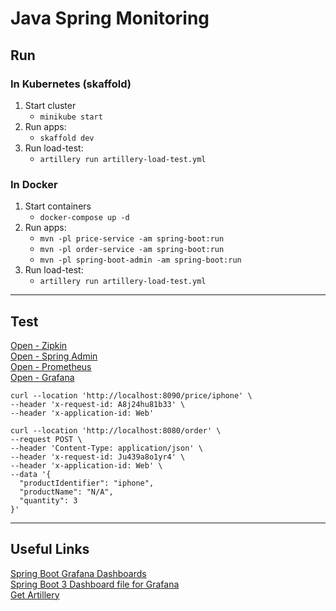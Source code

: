 # Java Spring Monitoring

## Run

### In Kubernetes (skaffold)
1. Start cluster
    - `minikube start`
2. Run apps:
   - `skaffold dev`
3. Run load-test:
   - `artillery run artillery-load-test.yml`

### In Docker
1. Start containers
    - `docker-compose up -d`
2. Run apps:
    - `mvn -pl price-service -am spring-boot:run`
    - `mvn -pl order-service -am spring-boot:run`
    - `mvn -pl spring-boot-admin -am spring-boot:run`
3. Run load-test:
   - `artillery run artillery-load-test.yml`

---
## Test

[Open - Zipkin](http://localhost:9411)\
[Open - Spring Admin](http://localhost:9999)\
[Open - Prometheus](http://localhost:9090/targets)\
[Open - Grafana](http://localhost:3000/d/d3092176-b514-4046-90e9-61554c809dec)


```shell
curl --location 'http://localhost:8090/price/iphone' \
--header 'x-request-id: A8j24hu81b33' \
--header 'x-application-id: Web'
```

```shell
curl --location 'http://localhost:8080/order' \
--request POST \
--header 'Content-Type: application/json' \
--header 'x-request-id: Ju439a8o1yr4' \
--header 'x-application-id: Web' \
--data '{
  "productIdentifier": "iphone",
  "productName": "N/A",
  "quantity": 3
}'
```

---
## Useful Links
[Spring Boot Grafana Dashboards](https://grafana.com/grafana/dashboards/?search=spring+boot)\
[Spring Boot 3 Dashboard file for Grafana](https://grafana.com/grafana/dashboards/19004-spring-boot-statistics/)\
[Get Artillery](https://www.artillery.io/docs/get-started/get-artillery)
